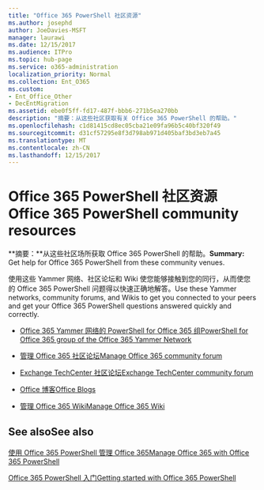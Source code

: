 ```yaml
---
title: "Office 365 PowerShell 社区资源"
ms.author: josephd
author: JoeDavies-MSFT
manager: laurawi
ms.date: 12/15/2017
ms.audience: ITPro
ms.topic: hub-page
ms.service: o365-administration
localization_priority: Normal
ms.collection: Ent_O365
ms.custom:
- Ent_Office_Other
- DecEntMigration
ms.assetid: ebe0f5ff-fd17-487f-bbb6-271b5ea270bb
description: "摘要：从这些社区获取有关 Office 365 PowerShell 的帮助。"
ms.openlocfilehash: c1d81415cd8ec05cba21e09fa96b5c40bf320f49
ms.sourcegitcommit: d31cf57295e8f3d798ab971d405baf3bd3eb7a45
ms.translationtype: MT
ms.contentlocale: zh-CN
ms.lasthandoff: 12/15/2017
---
```

# <a name="office-365-powershell-community-resources"></a><span data-ttu-id="7e7a9-103">Office 365 PowerShell 社区资源</span><span class="sxs-lookup"><span data-stu-id="7e7a9-103">Office 365 PowerShell community resources</span></span>

 <span data-ttu-id="7e7a9-104">**摘要：**从这些社区场所获取 Office 365 PowerShell 的帮助。</span><span class="sxs-lookup"><span data-stu-id="7e7a9-104">**Summary:** Get help for Office 365 PowerShell from these community venues.</span></span>
  
<span data-ttu-id="7e7a9-105">使用这些 Yammer 网络、社区论坛和 Wiki 使您能够接触到您的同行，从而使您的 Office 365 PowerShell 问题得以快速正确地解答。</span><span class="sxs-lookup"><span data-stu-id="7e7a9-105">Use these Yammer networks, community forums, and Wikis to get you connected to your peers and get your Office 365 PowerShell questions answered quickly and correctly.</span></span> 
  
- [<span data-ttu-id="7e7a9-106">Office 365 Yammer 网络的 PowerShell for Office 365 组</span><span class="sxs-lookup"><span data-stu-id="7e7a9-106">PowerShell for Office 365 group of the Office 365 Yammer Network</span></span>](https://www.yammer.com/itpronetwork/#/threads/inGroup?type=in_group&amp;feedId=4632269)
    
- [<span data-ttu-id="7e7a9-107">管理 Office 365 社区论坛</span><span class="sxs-lookup"><span data-stu-id="7e7a9-107">Manage Office 365 community forum</span></span>](https://community.office365.com/en-us/f/148.aspx)
    
- [<span data-ttu-id="7e7a9-108">Exchange TechCenter 社区论坛</span><span class="sxs-lookup"><span data-stu-id="7e7a9-108">Exchange TechCenter community forum</span></span>](https://social.technet.microsoft.com/Forums/exchange/en-US/home?forum=exchangesvrgeneral)
    
- [<span data-ttu-id="7e7a9-109">Office 博客</span><span class="sxs-lookup"><span data-stu-id="7e7a9-109">Office Blogs</span></span>](https://blogs.office.com/)
    
- [<span data-ttu-id="7e7a9-110">管理 Office 365 Wiki</span><span class="sxs-lookup"><span data-stu-id="7e7a9-110">Manage Office 365 Wiki</span></span>](https://community.office365.com/en-us/w/manage/default.aspx)
    
## <a name="see-also"></a><span data-ttu-id="7e7a9-111">See also</span><span class="sxs-lookup"><span data-stu-id="7e7a9-111">See also</span></span>

#### 

[<span data-ttu-id="7e7a9-112">使用 Office 365 PowerShell 管理 Office 365</span><span class="sxs-lookup"><span data-stu-id="7e7a9-112">Manage Office 365 with Office 365 PowerShell</span></span>](manage-office-365-with-office-365-powershell.md)
  
[<span data-ttu-id="7e7a9-113">Office 365 PowerShell 入门</span><span class="sxs-lookup"><span data-stu-id="7e7a9-113">Getting started with Office 365 PowerShell</span></span>](getting-started-with-office-365-powershell.md)

